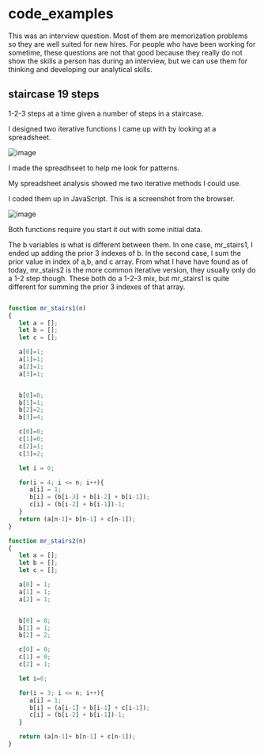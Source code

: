 # code_examples

This was an interview question. Most of them are memorization problems so they are well suited for new hires. For people who have been working for sometime, these questions are not that good because they really do not show the skills a person has during an interview, but we can use them for thinking and developing our analytical skills. 


## staircase 19 steps

1-2-3 steps at a time given a number of steps in a staircase.

I designed two iterative functions I came up with by looking at a spreadsheet.

![image](https://user-images.githubusercontent.com/5507643/150047645-9c4ca817-61a1-4fe2-beb4-f16dc0cd8d11.png)

I made the spreadhseet to help me look for patterns. 

My spreadsheet analysis showed me two iterative methods I could use. 

I coded them up in JavaScript. This is a screenshot from the browser.

![image](https://user-images.githubusercontent.com/5507643/150048754-db690a6a-f633-4333-9b3b-ed93cabae417.png)

Both functions require you start it out with some initial data.

The b variables is what is different between them. In one case, mr_stairs1, I ended up adding the prior 3 indexes of b. In the second case, I sum the prior value in index of a,b, and c array. From what I have have found as of today, mr_stairs2 is the more common iterative version, they usually only do a 1-2 step though. These both do a 1-2-3 mix, but mr_stairs1 is quite different for summing the prior 3 indexes of that array.

```javascript

function mr_stairs1(n)
{
   let a = [];
   let b = [];
   let c = [];

   a[0]=1;
   a[1]=1;
   a[2]=1;
   a[3]=1;


   b[0]=0;
   b[1]=1;
   b[2]=2;
   b[3]=4;

   c[0]=0;
   c[1]=0;
   c[2]=1;
   c[3]=2;

   let i = 0;

   for(i = 4; i <= n; i++){
      a[i] = 1;
      b[i] = (b[i-3] + b[i-2] + b[i-1]);
      c[i] = (b[i-2] + b[i-1])-1;
   }
   return (a[n-1]+ b[n-1] + c[n-1]);
}

function mr_stairs2(n)
{
   let a = [];
   let b = [];
   let c = [];

   a[0] = 1;
   a[1] = 1;
   a[2] = 1;


   b[0] = 0;
   b[1] = 1;
   b[2] = 2;

   c[0] = 0;
   c[1] = 0;
   c[2] = 1;

   let i=0;

   for(i = 3; i <= n; i++){
      a[i] = 1;
      b[i] = (a[i-1] + b[i-1] + c[i-1]);
      c[i] = (b[i-2] + b[i-1])-1;
   }

   return (a[n-1]+ b[n-1] + c[n-1]);
}
```
